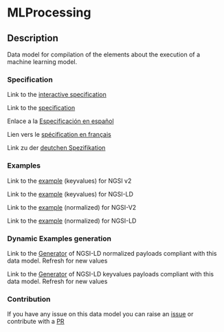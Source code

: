 # MLProcessing

## Description 

Data model for compilation of the elements about the execution of a machine learning model.
### Specification

Link to the [interactive specification](https://swagger.lab.fiware.org/?url=https://github.com/smart-data-models/dataModel.MachineLearning/blob/master/MLProcessing/swagger.yaml)

Link to the [specification](https://github.com/smart-data-models/dataModel.MachineLearning/blob/master/MLProcessing/doc/spec.md)

Enlace a la [Especificación en español](https://github.com/smart-data-models/dataModel.MachineLearning/blob/master/MLProcessing/doc/spec_ES.md)

Lien vers le [spécification en français](https://github.com/smart-data-models/dataModel.MachineLearning/blob/master/MLProcessing/doc/spec_FR.md)

Link zu der [deutchen Spezifikation](https://github.com/smart-data-models/dataModel.MachineLearning/blob/master/MLProcessing/doc/spec_DE.md)
### Examples

Link to the [example](https://github.com/smart-data-models/dataModel.MachineLearning/blob/master/MLProcessing/examples/example.json) (keyvalues) for NGSI v2

Link to the [example](https://github.com/smart-data-models/dataModel.MachineLearning/blob/master/MLProcessing/examples/example.jsonld) (keyvalues) for NGSI-LD

Link to the [example](https://github.com/smart-data-models/dataModel.MachineLearning/blob/master/MLProcessing/examples/example-normalized.json) (normalized) for NGSI-V2

Link to the [example](https://github.com/smart-data-models/dataModel.MachineLearning/blob/master/MLProcessing/examples/example-normalized.jsonld) (normalized) for NGSI-LD
### Dynamic Examples generation

Link to the [Generator](https://smartdatamodels.org/extra/ngsi-ld_generator_v0.92.php?schemaUrl=https://raw.githubusercontent.com/smart-data-models/dataModel.MachineLearning/master/MLProcessing/schema.json&email=info@smartdatamodels.org) of NGSI-LD normalized payloads compliant with this data model. Refresh for new values

Link to the [Generator](https://smartdatamodels.org/extra/ngsi-ld_generator_keyvalues_v0.92.php?schemaUrl=https://raw.githubusercontent.com/smart-data-models/dataModel.MachineLearning/master/MLProcessing/schema.json&email=info@smartdatamodels.org) of NGSI-LD keyvalues payloads compliant with this data model. Refresh for new values
### Contribution

 If you have any issue on this data model you can raise an [issue](https://github.com/smart-data-models/dataModel.MachineLearning/issues)  or contribute with a [PR](https://github.com/smart-data-models/dataModel.MachineLearning/pulls)